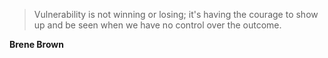 >Vulnerability is not winning or losing; it's having the courage to show up and be seen when we have no control over the outcome.

**Brene Brown**